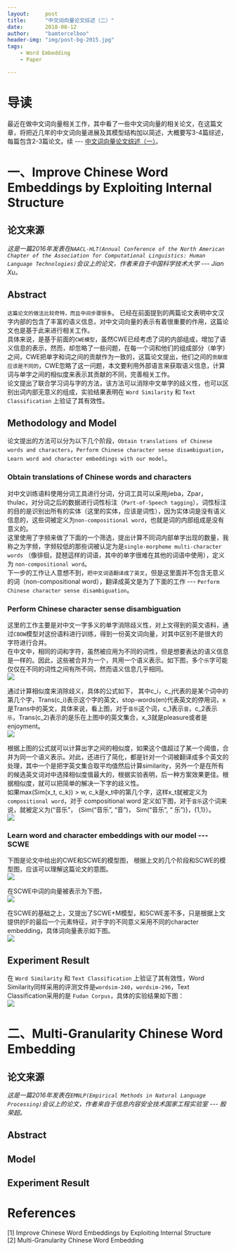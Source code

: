 ```yaml
---
layout:     post
title:      "中文词向量论文综述（二）"
date:       2018-08-12
author:     "bamtercelboo"
header-img: "img/post-bg-2015.jpg"
tags:
    - Word Embedding
    - Paper

---
```



#  导读  #
最近在做中文词向量相关工作，其中看了一些中文词向量的相关论文，在这篇文章，将把近几年的中文词向量进展及其模型结构加以简述，大概要写3-4篇综述，每篇包含2-3篇论文。续 --- [中文词向量论文综述（一）](https://bamtercelboo.github.io/2018/08/10/chinese_embedding_paper_first/)。  


# 一、Improve Chinese Word Embeddings by Exploiting Internal Structure #

## 论文来源 ##
*这是一篇2016年发表在`NAACL-HLT(Annual Conference of the North American Chapter of the Association for Computational Linguistics: Human Language Technologies)`会议上的论文，作者来自于中国科学技术大学 --- Jian Xu。*

## Abstract ##
`这篇论文的做法比较奇特，而且中间步骤很多`。
已经在前面提到的两篇论文表明中文汉字内部的包含了丰富的语义信息，对中文词向量的表示有着很重要的作用，这篇论文也是基于此来进行相关工作。  
具体来说，是基于前面的`CWE模型`，虽然CWE已经考虑了词的内部组成，增加了语义信息的表示，然而，却忽略了一些问题，在每一个词和他们的组成部分（单字）之间，CWE把单字和词之间的贡献作为一致的，这篇论文提出，他们之间的`贡献度应该是不同的`，CWE忽略了这一问题，本文要利用外部语言来获取语义信息，计算词与单字之间的相似度来表示其贡献的不同，完善相关工作。  
论文提出了联合学习词与字的方法，该方法可以消除中文单字的歧义性，也可以区别出词内部无意义的组成，实验结果表明在 `Word Similarity` 和 `Text Classification` 上验证了其有效性。

## Methodology and Model ##
论文提出的方法可以分为以下几个阶段，`Obtain translations of Chinese words and characters`，`Perform Chinese character sense disambiguation`，`Learn word and character embeddings with our model`。  

### Obtain translations of Chinese words and characters ###
对中文训练语料使用分词工具进行分词，分词工具可以采用jieba，Zpar，thulac，对分词之后的数据进行词性标注（`Part-of-Speech tagging`），词性标注的目的是识别出所有的实体（这里的实体，应该是词性），因为实体词是没有语义信息的，这些词被定义为`non-compositional word`，也就是词的内部组成是没有意义的。    
这里使用了字频来做了下面的一个筛选，提出计算不同词内部单字出现的数量，我称之为字频，字频较低的那些词被认定为是`single-morpheme multi-character words` （像徘徊，琵琶這样的词语，其中的单字很难在其他的词语中使用），定义为 `non-compositional word`。  
下一步的工作让人意想不到，`把中文词语翻译成了英文`，但是这里面并不包含无意义的词（non-compositional word），翻译成英文是为了下面的工作 --- `Perform Chinese character sense disambiguation`。


### Perform Chinese character sense disambiguation ###
这里的工作主要是对中文一字多义的单字消除歧义性，对上文得到的英文语料，通过`CBOW`模型对这份语料进行训练，得到一份英文词向量，对其中区别不是很大的字符进行合并。  
在中文中，相同的词和字符，虽然被应用为不同的词性，但是想要表达的语义信息是一样的。因此，这些被合并为一个，共用一个语义表示。如下图，多个`乐`字可能仅仅在不同的词性之间有所不同，然而语义信息几乎相同。  
![](https://i.imgur.com/N1dNNuS.jpg)  

通过计算相似度来消除歧义，具体的公式如下，  其中c_i，c_j代表的是某个词中的第几个字，Trans(c_i)表示这个字的英文，stop-words(en)代表英文的停用词，x是Trans中的英文，具体来说，看上图，对于`音乐`这个词，c_1表示`音`，c_2表示`乐`，Trans(c_2)表示的是乐在上图中的英文集合，x_3就是pleasure或者是enjoyment。    
![](https://i.imgur.com/d5h5kBc.jpg)  

根据上图的公式就可以计算出字之间的相似度，如果这个值超过了某一个阈值，合并为同一个语义表示。对此，还进行了简化，都是针对一个词被翻译成多个英文的处理，其中一个是把字英文集合取平均值然后计算similarity，另外一个是在所有的候选英文词对中选择相似度值最大的，根据实验表明，后一种方案效果更佳。根据相似度，就可以把简单的解决一下字的歧义性。    
如果max(Sim(x_t, c_k)) > w, c_k是x_t中的第几个字，这样x_t就被定义为 `compositional word`，对于 compositional word 定义如下图，对于`音乐`这个词来说，就被定义为(“音乐”， {Sim(“音乐”, “音”)， Sim(“音乐”, “
乐”)}，{1,1}）。  
![](https://i.imgur.com/169ixoU.jpg)  


### Learn word and character embeddings with our model  --- SCWE ###
下图是论文中给出的CWE和SCWE的模型图，  根据上文的几个阶段和SCWE的模型图，应该可以理解这篇论文的意图。    
![](https://i.imgur.com/qGzyqyb.jpg)  

在SCWE中词的向量被表示为下图，    
![](https://i.imgur.com/uD1ohJA.jpg)

在SCWE的基础之上，又提出了SCWE+M模型，和SCWE差不多，只是根据上文提供的F的最后一个元素特征，对于字的不同意义采用不同的character embedding，具体词向量表示如下图。    
![](https://i.imgur.com/ezxZRtk.jpg)  


## Experiment Result ##
在 `Word Similarity` 和 `Text Classification` 上验证了其有效性，Word Similarity同样采用的评测文件是`wordsim-240`，`wordsim-296`，Text Classification采用的是 `Fudan Corpus`，具体的实验结果如下图：  
![](https://i.imgur.com/E26NIAg.jpg)  


# 二、Multi-Granularity Chinese Word Embedding #

## 论文来源 ##
*这是一篇2016年发表在`EMNLP(Empirical Methods in Natural Language Processing)`会议上的论文，作者来自于信息内容安全技术国家工程实验室 --- 殷荣超。*

## Abstract ##


## Model ##


## Experiment Result ##


# References  #
[1] Improve Chinese Word Embeddings by Exploiting Internal Structure  
[2] Multi-Granularity Chinese Word Embedding  

  
 








